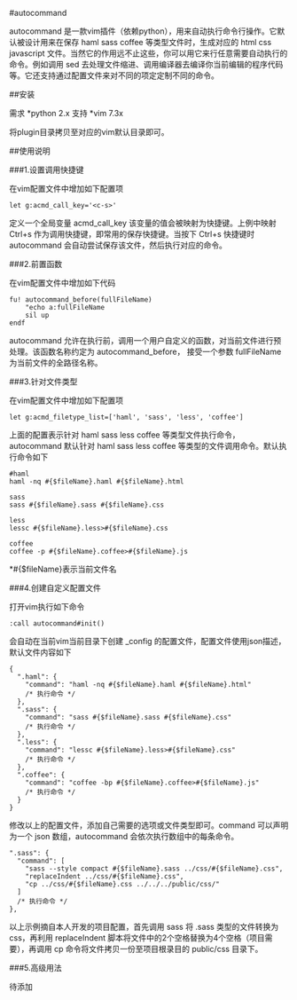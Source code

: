 #autocommand

autocommand 是一款vim插件（依赖python），用来自动执行命令行操作。它默认被设计用来在保存 haml sass coffee 等类型文件时，生成对应的 html css javascript 文件。当然它的作用远不止这些，你可以用它来行任意需要自动执行的命令。例如调用 sed 去处理文件缩进、调用编译器去编译你当前编辑的程序代码等。它还支持通过配置文件来对不同的项定定制不同的命令。

##安装

需求
*python 2.x 支持
*vim 7.3x

将plugin目录拷贝至对应的vim默认目录即可。

##使用说明

###1.设置调用快捷键

在vim配置文件中增加如下配置项

	let g:acmd_call_key='<c-s>'

定义一个全局变量 acmd_call_key 该变量的值会被映射为快捷键。上例中映射 Ctrl+s 作为调用快捷键，即常用的保存快捷键。当按下 Ctrl+s 快捷键时 autocommand 会自动尝试保存该文件，然后执行对应的命令。

###2.前置函数

在vim配置文件中增加如下代码

	fu! autocommand_before(fullFileName)
		"echo a:fullFileName
		sil up
	endf

autocommand 允许在执行前，调用一个用户自定义的函数，对当前文件进行预处理。该函数名称约定为 autocommand_before， 接受一个参数 fullFileName 为当前文件的全路径名称。

###3.针对文件类型

在vim配置文件中增加如下配置项

	let g:acmd_filetype_list=['haml', 'sass', 'less', 'coffee']

上面的配置表示针对 haml sass less coffee 等类型文件执行命令，autocommand 默认针对 haml sass less coffee 等类型的文件调用命令。默认执行命令如下

	#haml
	haml -nq #{$fileName}.haml #{$fileName}.html
	
	sass
	sass #{$fileName}.sass #{$fileName}.css
	
	less
	lessc #{$fileName}.less>#{$fileName}.css
	
	coffee
	coffee -p #{$fileName}.coffee>#{$fileName}.js

*#{$fileName}表示当前文件名

###4.创建自定义配置文件

打开vim执行如下命令

	:call autocommand#init()

会自动在当前vim当前目录下创建 _config 的配置文件，配置文件使用json描述，默认文件内容如下

	{
	  ".haml": {
	    "command": "haml -nq #{$fileName}.haml #{$fileName}.html"
	    /* 执行命令 */
	  },
	  ".sass": {
	    "command": "sass #{$fileName}.sass #{$fileName}.css"
	    /* 执行命令 */
	  },
	  ".less": {
	    "command": "lessc #{$fileName}.less>#{$fileName}.css"
	    /* 执行命令 */
	  },
	  ".coffee": {
	    "command": "coffee -bp #{$fileName}.coffee>#{$fileName}.js"
	    /* 执行命令 */
	  }
	}

修改以上的配置文件，添加自己需要的选项或文件类型即可。command 可以声明为一个 json 数组，autocommand 会依次执行数组中的每条命令。

	".sass": {
	  "command": [
	    "sass --style compact #{$fileName}.sass ../css/#{$fileName}.css",
	    "replaceIndent ../css/#{$fileName}.css",
	    "cp ../css/#{$fileName}.css ../../../public/css/"
	  ]
	  /* 执行命令 */
	},

以上示例摘自本人开发的项目配置，首先调用 sass 将 .sass 类型的文件转换为 css，再利用 replaceIndent 脚本将文件中的2个空格替换为4个空格（项目需要），再调用 cp 命令将文件拷贝一份至项目根录目的 public/css 目录下。

###5.高级用法

待添加
